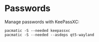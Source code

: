 # Passwords

Manage passwords with KeePassXC:

```
pacmatic -S --needed keepassxc
pacmatic -S --needed --asdeps qt5-wayland
```
